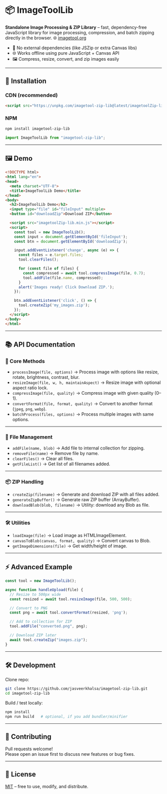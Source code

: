 # 📦 ImageToolLib

**Standalone Image Processing & ZIP Library** – fast, dependency-free JavaScript library for image processing, compression, and batch zipping directly in the browser.   🌐 [imagetool.org](https://imagetool.org)

- 🚀 No external dependencies (like JSZip or extra Canvas libs)  
- 🌐 Works offline using pure JavaScript + Canvas API  
- 🖼️ Compress, resize, convert, and zip images easily  

---

## 🚀 Installation

### CDN (recommended)

```html
<script src="https://unpkg.com/imagetool-zip-lib@latest/imagetoolZip-lib.min.js"></script>
```

### NPM

```bash
npm install imagetool-zip-lib
```

```js
import ImageToolLib from "imagetool-zip-lib";
```

---

## 🖼 Demo

```html
<!DOCTYPE html>
<html lang="en">
<head>
  <meta charset="UTF-8">
  <title>ImageToolLib Demo</title>
</head>
<body>
  <h2>ImageToolLib Demo</h2>
  <input type="file" id="fileInput" multiple>
  <button id="downloadZip">Download ZIP</button>

  <script src="imagetoolZip-lib.min.js"></script>
  <script>
    const tool = new ImageToolLib();
    const input = document.getElementById('fileInput');
    const btn = document.getElementById('downloadZip');

    input.addEventListener('change', async (e) => {
      const files = e.target.files;
      tool.clearFiles();

      for (const file of files) {
        const compressed = await tool.compressImage(file, 0.7);
        tool.addFile(file.name, compressed);
      }
      alert('Images ready! Click Download ZIP.');
    });

    btn.addEventListener('click', () => {
      tool.createZip('my_images.zip');
    });
  </script>
</body>
</html>
```

---

## 📚 API Documentation

### 🔑 Core Methods

- `processImage(file, options)` → Process image with options like resize, rotate, brightness, contrast, blur.  
- `resizeImage(file, w, h, maintainAspect)` → Resize image with optional aspect ratio lock.  
- `compressImage(file, quality)` → Compress image with given quality (0–1).  
- `convertFormat(file, format, quality)` → Convert to another format (`jpeg`, `png`, `webp`).  
- `batchProcess(files, options)` → Process multiple images with same options.  

---

### 📂 File Management

- `addFile(name, blob)` → Add file to internal collection for zipping.  
- `removeFile(name)` → Remove file by name.  
- `clearFiles()` → Clear all files.  
- `getFileList()` → Get list of all filenames added.  

---

### 📦 ZIP Handling

- `createZip(filename)` → Generate and download ZIP with all files added.  
- `generateZipBuffer()` → Generate raw ZIP buffer (ArrayBuffer).  
- `downloadBlob(blob, filename)` → Utility: download any Blob as file.  

---

### 🛠 Utilities

- `loadImage(file)` → Load image as HTMLImageElement.  
- `canvasToBlob(canvas, format, quality)` → Convert canvas to Blob.  
- `getImageDimensions(file)` → Get width/height of image.  

---

## ⚡ Advanced Example

```js
const tool = new ImageToolLib();

async function handleUpload(file) {
  // Resize to 500px wide
  const resized = await tool.resizeImage(file, 500, 500);

  // Convert to PNG
  const png = await tool.convertFormat(resized, 'png');

  // Add to collection for ZIP
  tool.addFile("converted.png", png);

  // Download ZIP later
  await tool.createZip("images.zip");
}
```

---

## 🛠 Development

Clone repo:
```bash
git clone https://github.com/jasveerkhalsa/imagetool-zip-lib.git
cd imagetool-zip-lib
```

Build / test locally:
```bash
npm install
npm run build   # optional, if you add bundler/minifier
```

---

## 🤝 Contributing

Pull requests welcome!  
Please open an issue first to discuss new features or bug fixes.  

---

## 📄 License

[MIT](LICENSE) – free to use, modify, and distribute.

